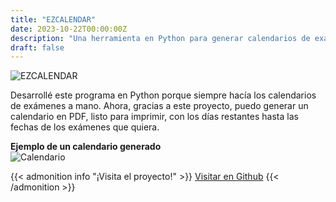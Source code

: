 ```yaml
---
title: "EZCALENDAR"
date: 2023-10-22T00:00:00Z
description: "Una herramienta en Python para generar calendarios de exámenes en PDF automáticamente."
draft: false
---
```

![EZCALENDAR](/images/EZCALENDAR.png)

Desarrollé este programa en Python porque siempre hacía los calendarios de exámenes a mano. Ahora, gracias a este proyecto, puedo generar un calendario en PDF, listo para imprimir, con los días restantes hasta las fechas de los exámenes que quiera.

**Ejemplo de un calendario generado**  
![Calendario](/images/calendar.png)

{{< admonition info "¡Visita el proyecto!" >}}
[Visitar en Github](https://github.com/RodrigoPerez943/EZCALENDAR)
{{< /admonition >}}



